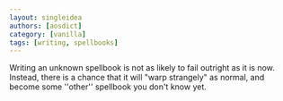 ```yaml
---
layout: singleidea
authors: [aosdict]
category: [vanilla]
tags: [writing, spellbooks]
---
```

Writing an unknown spellbook is not as likely to fail outright as it is now. Instead, there is a chance that it will "warp strangely" as normal, and become some ''other'' spellbook you don't know yet.
